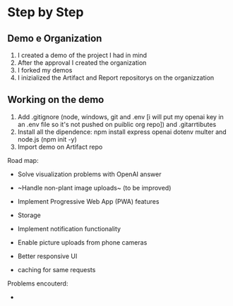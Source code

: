 # Step by Step

## Demo e Organization

1. I created a demo of the project I had in mind
2. After the approval I created the organization
3. I forked my demos
4. I inizialized the Artifact and Report repositorys on the organizzation

## Working on the demo

1. Add .gitignore (node, windows, git and .env [i will put my openai key in an .env file so it's not pushed on puiblic org repo]) and .gitarrtibutes
2. Install all the dipendence: npm install express openai dotenv multer and node.js (npm init -y)
3. Import demo on Artifact repo

Road map:

- Solve visualization problems with OpenAI answer
- ~Handle non-plant image uploads~ (to be improved)
- Implement Progressive Web App (PWA) features
- Storage
- Implement notification functionality
- Enable picture uploads from phone cameras
- Better responsive UI

- caching for same requests

Problems encouterd:

-

